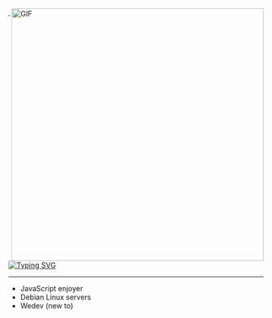 <img align="right" alt="GIF" src="https://media.tenor.com/HWWzri0F5H8AAAAC/pizza-codegeass.gif" width="498x" margin="1px"/>

---

[![Typing SVG](https://readme-typing-svg.herokuapp.com?font=Orbitron&weight=900&size=24&duration=2500&pause=500&color=00F72F&background=000000&center=true&random=false&width=320&height=40&lines=St4l%40dev~%24%3A)](https://git.io/typing-svg)

---

- JavaScript enjoyer
- Debian Linux servers
- Wedev (new to)
